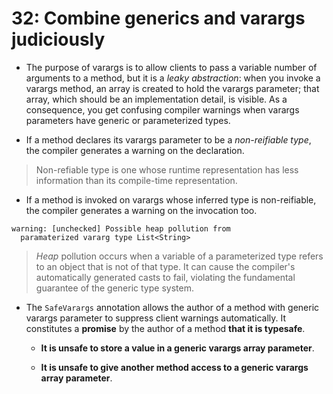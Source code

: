 # 32: Combine generics and varargs judiciously

* The purpose of varargs is to allow clients to pass a variable number of arguments to a method, but it is a *leaky abstraction*: when you invoke a varargs method, an array is created to hold the varargs parameter; that array, which should be an implementation detail, is visible. As a consequence, you get confusing compiler warnings when varargs parameters have generic or parameterized types.

* If a method declares its varargs parameter to be a *non-reifiable type*, the compiler generates a warning on the declaration.

> Non-refiable type is one whose runtime representation has less information than its compile-time representation.

* If a method is invoked on varargs whose inferred type is non-reifiable, the compiler generates a warning on the invocation too.

```
warning: [unchecked] Possible heap pollution from
  paramaterized vararg type List<String>
```

> *Heap* pollution occurs when a variable of a parameterized type refers to an object that is not of that type. It can cause the compiler's automatically generated casts to fail, violating the fundamental guarantee of the generic type system.

* The `SafeVarargs` annotation allows the author of a method with generic varargs parameter to suppress client warnings automatically. It constitutes a **promise** by the author of a method **that it is typesafe**.

  * **It is unsafe to store a value in a generic varargs array parameter**.

  * **It is unsafe to give another method access to a generic varargs array parameter**.
